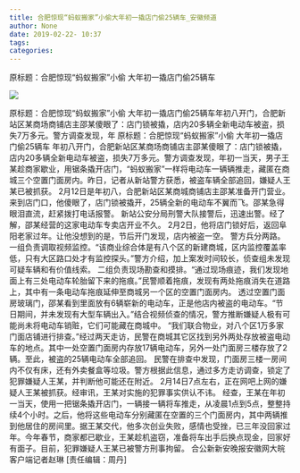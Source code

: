 ```yaml
---
title: 合肥惊现“蚂蚁搬家”小偷大年初一撬店门偷25辆车_安徽频道
author: None
date: 2019-02-22- 10:37
tags: 
categories: 
---
```

原标题：合肥惊现“蚂蚁搬家”小偷 大年初一撬店门偷25辆车
<!-- more -->
                
<img align="center" border="0" src="http://p2.ifengimg.com/a/2016/0810/204c433878d5cf9size1_w16_h16.png" />
                
            
原标题：合肥惊现“蚂蚁搬家”小偷 大年初一撬店门偷25辆车年初八开门，合肥新站区某商场商铺店主邵某傻眼了：店门锁被撬，店内20多辆全新电动车被盗，损失7万多元。警方调查发现，年
原标题：合肥惊现“蚂蚁搬家”小偷 大年初一撬店门偷25辆车
年初八开门，合肥新站区某商场商铺店主邵某傻眼了：店门锁被撬，店内20多辆全新电动车被盗，损失7万多元。警方调查发现，年初一当天，男子王某趁商家歇业，用锯条撬开店门，“蚂蚁搬家”一样将电动车一辆辆推走，藏匿在商城三个空置门面房内。昨日，记者从新站警方获悉，被盗车辆全部追回，嫌疑人王某已被抓获。
2月12日是年初八，合肥新站区某商城商铺店主邵某准备开门营业。来到店门口，他傻眼了，店门锁被撬开，25辆全新的电动车不翼而飞。邵某急得眼泪直流，赶紧拨打电话报警。
新站公安分局刑警大队接警后，迅速出警。经了解，邵某经营的这家电动车专卖店开业不久。 2月2日，他将店门锁好后，返回阜阳老家过年。让他没想到的是，节后开门发现，店内被盗一空。
警方兵分两路。一组负责调取视频监控。“该商业综合体是有八个区的新建商城，区内监控覆盖率低，只有大区路口处才有监控探头。”警方介绍，加上案发时间较长，侦查组未发现可疑车辆和有价值线索。
二组负责现场勘查和摸排。“通过现场痕迹，我们发现地面上有三处电动车轮胎留下来的拖痕。”民警顺着拖痕，发现有两处拖痕消失在道路上，其中有一条电动车拖痕延伸至商城另一个区的空置门面房内。
透过空置门面房玻璃门，邵某看到里面放有6辆崭新的电动车，正是他店内被盗的电动车。“节日期间，并未发现有大型车辆出入。”结合视频侦查的情况，警方推断嫌疑人极有可能尚未将电动车销赃，它们可能藏在商城中。
“我们联合物业，对八个区1万多家门面店铺进行排查。”经过两天走访，民警在商城其它区找到另外两处存放被盗电动车的地点。其中一处空置门面房内存放17辆电动车，另外一处门面房三楼存放了2辆。至此，被盗的25辆电动车全部追回。
民警在排查中发现，门面房三楼一房间内不仅有床，还有外卖餐盒等垃圾。警方根据此信息，通过多方走访调查，锁定了犯罪嫌疑人王某，并判断他可能还在附近。
2月14日7点左右，正在网吧上网的嫌疑人王某被抓获。经审讯，王某对实施的犯罪事实供认不讳。
经查，王某在年初一当天，使用一把锯条撬开店门，一辆接一辆将车推走，从凌晨1点到5点，整整持续4个小时。之后，他将这些电动车分别藏匿在空置的三个门面房内，其中两辆推到他居住的房间里。据王某交代，他多次创业失败，感情也受挫，已三年没回家过年。今年春节，商家都已歇业，王某趁机盗窃，准备将车出手后换点现金，回家好有面子。目前，犯罪嫌疑人王某已被警方刑事拘留。
合公新新安晚报安徽网大皖客户端记者赵琳
[责任编辑：周丹]
            
